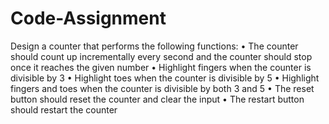 # Code-Assignment
Design a counter that performs the following functions:
    • The counter should count up incrementally every second and the counter should stop once it reaches the given number
    •	Highlight fingers when the counter is divisible by 3
    •	Highlight toes when the counter is divisible by 5
    •	Highlight fingers and toes when the counter is divisible by both 3 and 5
    •	The reset button should reset the counter and clear the input
    •	The restart button should restart the counter


